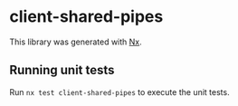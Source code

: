 # client-shared-pipes

This library was generated with [Nx](https://nx.dev).

## Running unit tests

Run `nx test client-shared-pipes` to execute the unit tests.
